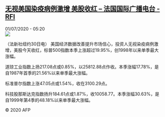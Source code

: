 <!--1593579277000-->
[无视美国染疫病例激增 美股收红 – 法国国际广播电台 - RFI](http://www.rfi.fr//cn/contenu/20200701-%E6%97%A0%E8%A7%86%E7%BE%8E%E5%9B%BD%E6%9F%93%E7%96%AB%E7%97%85%E4%BE%8B%E6%BF%80%E5%A2%9E-%E7%BE%8E%E8%82%A1%E6%94%B6%E7%BA%A2)
------

<div>01/07/2020 - 05:20</div><img src="https://s.rfi.fr/media/display/5104418e-bb51-11ea-a181-005056bf87d6/w:310/p:16x9/eco0003b.200701112004.jpg"><div class="t-content__body u-clearfix"><div class="m-interstitial"></div><p>（法新社纽约30日电）    美国经济数据改善提升市场信心，投资人无视染疫病例激增，美股今天收红，标普500指数本季上涨超过19.95%，创1998年以来单季最大涨幅。</p><p>    道琼工业指数上扬217.08点或0.85%，以25812.88点作收。本季涨幅17.78%，是自1987年首季的21.56%以来单季最大涨幅。</p><p>    标准普尔指数上涨47.05点或1.54%，收在3100.29点。</p><p>    科技股那斯达克指数扬升184.61点或1.87%，收10058.77。本季涨幅30.63%，是自1999年第4季的48.18%以来单季最大涨幅。</p><p class="t-copyright">© 2020 AFP</p>        </div>
